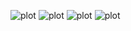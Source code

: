 ![plot](./screenshots/1.jpeg)
![plot](./screenshots/2.jpeg)
![plot](./screenshots/3.jpeg)
![plot](./screenshots/4.jpeg)
